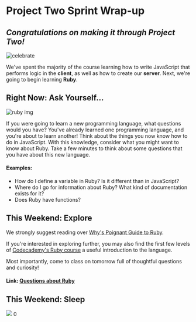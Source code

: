 # Project Two Sprint Wrap-up

## *Congratulations on making it through Project Two!*

![celebrate](http://i.giphy.com/QBe2IH9mXhN0k.gif)

We've spent the majority of the course learning how to write JavaScript that performs logic in the **client**, as well as how to create our **server**. Next, we're going to begin learning **Ruby**.

## Right Now: Ask Yourself...

![ruby img](http://i.dailymail.co.uk/i/pix/2010/09/17/article-1312382-08D3DA78000005DC-209_634x286.jpg)

If you were going to learn a new programming language, what questions would you have? You've already learned one programming language, and you're about to learn another! Think about the things you now know how to do in JavaScript. With this knowledge, consider what you might want to know about Ruby. Take a few minutes to think about some questions that you have about this new language.

#### Examples:

- How do I define a variable in Ruby? Is it different than in JavaScript?
- Where do I go for information about Ruby? What kind of documentation exists for it?
- Does Ruby have functions?

## This Weekend: Explore

We strongly suggest reading over [Why's Poignant Guide to Ruby](http://poignant.guide/).

If you're interested in exploring further, you may also find the first few levels of [Codecademy's Ruby course](https://www.codecademy.com/learn/ruby) a useful introduction to the language.

Most importantly, come to class on tomorrow full of thoughtful questions and curiosity!

#### Link: [Questions about Ruby](https://gist.github.com/serkolch/eeba114408fd0259298e19e87f5d4233)

## This Weekend: Sleep

![](https://upload.wikimedia.org/wikipedia/en/c/c3/Go_the_fuck_to_sleep.jpg)
0

